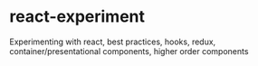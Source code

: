 # react-experiment
Experimenting with react, best practices, hooks, redux, container/presentational components, higher order components
